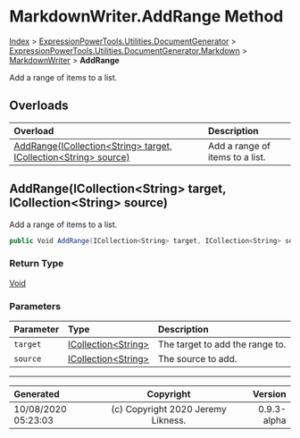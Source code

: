 ﻿# MarkdownWriter.AddRange Method

[Index](../index.md) > [ExpressionPowerTools.Utilities.DocumentGenerator](ExpressionPowerTools.Utilities.DocumentGenerator.a.md) > [ExpressionPowerTools.Utilities.DocumentGenerator.Markdown](ExpressionPowerTools.Utilities.DocumentGenerator.Markdown.n.md) > [MarkdownWriter](ExpressionPowerTools.Utilities.DocumentGenerator.Markdown.MarkdownWriter.cs.md) > **AddRange**

Add a range of items to a list.

## Overloads

| Overload | Description |
| :-- | :-- |
| [AddRange(ICollection&lt;String> target, ICollection&lt;String> source)](#addrangeicollectionstring-target-icollectionstring-source) | Add a range of items to a list. |
## AddRange(ICollection&lt;String> target, ICollection&lt;String> source)

Add a range of items to a list.

```csharp
public Void AddRange(ICollection<String> target, ICollection<String> source)
```

### Return Type

 [Void](https://docs.microsoft.com/dotnet/api/system.void) 

### Parameters

| Parameter | Type | Description |
| :-- | :-- | :-- |
| `target` | [ICollection&lt;String>](https://docs.microsoft.com/dotnet/api/system.collections.generic.icollection-1) | The target to add the range to. |
| `source` | [ICollection&lt;String>](https://docs.microsoft.com/dotnet/api/system.collections.generic.icollection-1) | The source to add. |



---

| Generated | Copyright | Version |
| :-- | :-: | --: |
| 10/08/2020 05:23:03 | (c) Copyright 2020 Jeremy Likness. | 0.9.3-alpha |
